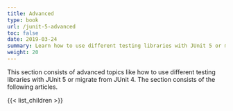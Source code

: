 ```yaml
---
title: Advanced
type: book
url: /junit-5-advanced
toc: false
date: 2019-03-24
summary: Learn how to use different testing libraries with JUnit 5 or migrate from JUnit 4.
weight: 20
---
```


This section consists of advanced topics like how to use different testing libraries with JUnit 5 or migrate from JUnit 4. The section consists of the following articles.

{{< list_children >}}
